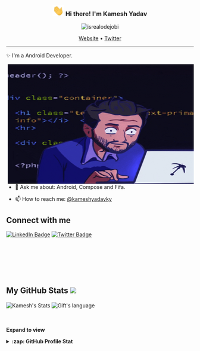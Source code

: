 <!-- Heading -->
<h3 align="center"><img src = "./wave.gif" width = 30px> Hi there! I'm Kamesh Yadav</h3>

<!-- Profile Views -->

<p align="center"> <img src="https://komarev.com/ghpvc/?username=kameshyadavky&label=Profile%20views&color=0e75b6&style=flat" alt="isrealodejobi" />
</p>

<p align="center">
  <a href="https://www.beetlestance.com">Website</a> •
  <a href="https://twitter.com/kameshyadavky">Twitter</a>
</p>

 <!-- About section -->

---
✨ I'm a Android Developer.


<!-- code gif-->
<img align="right" alt="GIF" src="./code.gif" width="500" height="320" />   

- 💬 Ask me about: Android, Compose and Fifa.

- 📫 How to reach me: [@kameshyadavky](https://twitter.com/kameshyadavky)

<!-- About section: END -->


<!-- Conecct section -->

<h2>Connect with me </h3>
    <p>
        <a href="https://linkedin.com/in/kameshyadavky"><img src="https://img.shields.io/badge/-Kamesh%20Yadav%20-blue?style=plastic&amp;labelColor=blue&amp;logo=LinkedIn&amp;link=https://linkedin.com/in/kameshyadavky" alt="LinkedIn Badge"></a> 
       <a href="https://twitter.com/kameshayadavky
/"><img src="https://img.shields.io/badge/-Kamesh Yadav-informational?style=plastic&amp;labelColor=informational&amp;logo=Twitter&amp;link=https://twitter.com/kameshyadavky" alt="Twitter Badge"></a>
   </p>


  </br>
  </br>
  </br>
  </br>
  </br>

 <!-- Conecct section: END -->
 
  <!-- GitHub section -->

 ##  My GitHub Stats <img src = "https://i.pinimg.com/originals/65/c4/f4/65c4f452571be1261e9c623f7da488ac.gif" width = 35px> 
 
 <div>
   <img align="center" src="https://github-readme-streak-stats.herokuapp.com/?user=kameshyadavky" alt="Kamesh's Stats" />
  <img align="center" src="https://github-readme-stats.vercel.app/api/top-langs?username=kameshyadavky&langs_count=10&show_icons=true&locale=en&layout=compact&theme=light" alt="Gift's language" height="192px"  width="500px"/>
</div>

</br>
</br>

**Expand to view**
<details>
  <summary><b>:zap: GitHub Profile Stat</b></summary>
  </br>
  <img src="https://github-readme-stats.anuraghazra1.vercel.app/api?username=kameshyadavky&show_icons=true&show=prs_merged,prs_merged_percentage" />
</details>

<!-- GitHub section: END -->


<!-- THE END -->


<!--
**kameshyadavky/kameshyadavky** is a ✨ _special_ ✨ repository because its `README.md` (this file) appears on your GitHub profile.

Here are some ideas to get you started:

- 🔭 I’m currently working on ...
- 🌱 I’m currently learning ...
- 👯 I’m looking to collaborate on ...
- 🤔 I’m looking for help with ...
- 💬 Ask me about ...
- 📫 How to reach me: ...
- 😄 Pronouns: ...
- ⚡ Fun fact: ...
-->
